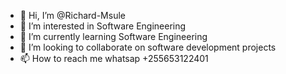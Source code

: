 - 👋 Hi, I’m @Richard-Msule
- 👀 I’m interested in Software Engineering
- 🌱 I’m currently learning Software Engineering
- 💞️ I’m looking to collaborate on software development projects
- 📫 How to reach me whatsap +255653122401

<!---
Richard-Msule/Richard-Msule is a ✨ special ✨ repository because its `README.md` (this file) appears on your GitHub profile.
You can click the Preview link to take a look at your changes.
--->
